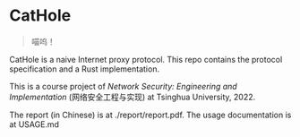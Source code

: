 # CatHole

> 喵呜！

CatHole is a naive Internet proxy protocol. This repo contains the protocol specification and a Rust implementation.

This is a course project of _Network Security: Engineering and Implementation_ (网络安全工程与实现) at Tsinghua University, 2022.

The report (in Chinese) is at ./report/report.pdf. The usage documentation is at USAGE.md
